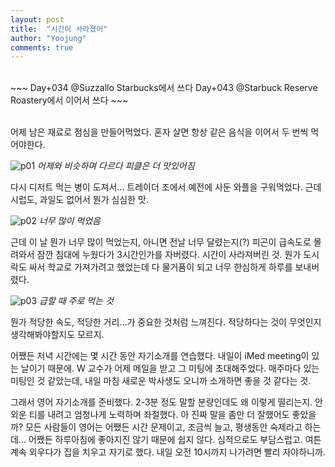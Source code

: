 ```yaml
---
layout: post
title:  "시간이 사라졌어"
author: "Yoojung"
comments: true
---
```

<br>
~~~
Day+034 @Suzzallo Starbucks에서 쓰다
Day+043 @Starbuck Reserve Roastery에서 이어서 쓰다
~~~

<br>
<br>

어제 남은 재료로 점심을 만들어먹었다. 혼자 살면 항상 같은 음식을 이어서 두 번씩 먹어야한다.

![p01]({{site.url}}/assets/2018-03-27-p01.JPG)
_어제와 비슷하며 다르다 피클은 더 맛있어짐_

다시 디저트 먹는 병이 도져서... 트레이더 조에서 예전에 사둔 와플을 구워먹었다. 근데 시럽도, 과일도 없어서 뭔가 심심한 맛.

![p02]({{site.url}}/assets/2018-03-27-p02.jpg)
_너무 많이 먹었음_

근데 이 날 뭔가 너무 많이 먹었는지, 아니면 전날 너무 달렸는지(?) 피곤이 급속도로 몰려와서 잠깐 침대에 누웠다가 3시간인가를 자버렸다. 시간이 사라져버린 것. 뭔가 도시락도 싸서 학교로 가져가려고 했었는데 다 물거품이 되고 너무 한심하게 하루를 보내버렸다.

![p03]({{site.url}}/assets/2018-03-27-p03.JPG)
_급할 때 주로 먹는 것_

뭔가 적당한 속도, 적당한 거리...가 중요한 것처럼 느껴진다. 적당하다는 것이 무엇인지 생각해봐야할지도 모르지. 

어쨌든 저녁 시간에는 몇 시간 동안 자기소개를 연습했다. 내일이 iMed meeting이 있는 날이기 때문에. W 교수가 어제 메일을 받고 그 미팅에 초대해주었다. 매주마다 있는 미팅인 것 같았는데, 내일 마침 새로운 박사생도 오니까 소개하면 좋을 것 같다는 것. 

그래서 영어 자기소개를 준비했다. 2-3분 정도 말할 분량인데도 왜 이렇게 떨리는지. 안 외운 티를 내려고 엄청나게 노력하며 좌절했다. 아 진짜 말을 좀만 더 잘했어도 좋았을까? 모든 사람들이 영어는 어쨌든 시간 문제이고, 조금씩 늘고, 평생동안 숙제라고 하는데... 어쨌든 하루아침에 좋아지진 않기 때문에 쉽지 않다. 심적으로도 부담스럽고. 여튼 계속 외우다가 집을 치우고 자기로 했다. 내일 오전 10시까지 나가려면 빨리 자야하니까. 